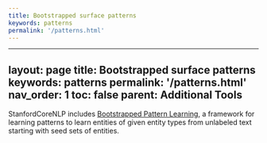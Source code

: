 ```yaml
---
title: Bootstrapped surface patterns
keywords: patterns
permalink: '/patterns.html'
---
```


---
layout: page
title: Bootstrapped surface patterns
keywords: patterns
permalink: '/patterns.html'
nav_order: 1
toc: false
parent: Additional Tools
---

StanfordCoreNLP includes [Bootstrapped Pattern Learning](http://nlp.stanford.edu/software/patternslearning.html), a framework for learning patterns to learn entities of given entity types from unlabeled text starting with seed sets of entities.
